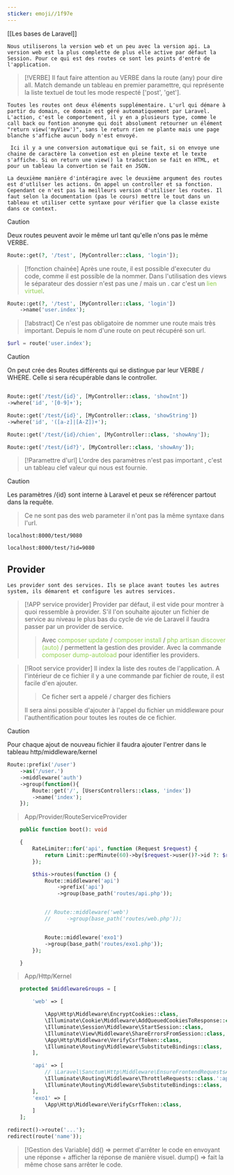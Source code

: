 ```yaml
---
sticker: emoji//1f97e
---
```


[[Les bases de Laravel]]
	
	
	Nous utiliserons la version web et un peu avec la version api. La version web est la plus complette de plus elle active par défaut la Session. Pour ce qui est des routes ce sont les points d'entré de l'application. 
	
> [!VERBE]
> Il faut faire attention au VERBE dans la route (any) pour dire all. Match demande un tableau en premier paramettre, qui représente la liste textuel de tout les mode respecté ['post', 'get'].
	
	Toutes les routes ont deux éléments supplémentaire. L'url qui démare à partir du domain, ce domain est géré automatiquement par Laravel. L'action, c'est le comportement, il y en a plusieurs type, comme le call back ou fontion anonyme qui doit absolument retourner un élément "return view('myView')", sans le return rien ne plante mais une page blanche s'affiche aucun body n'est envoyé.
	
	 Ici il y a une conversion automatique qui se fait, si on envoye une chaine de caractère la convetion est en pleine texte et le texte s'affiche. Si on return une view() la traduction se fait en HTML, et pour un tableau la convertion se fait en JSON. 
	 
	La deuxième manière d'intéragire avec le deuxième argument des routes est d'utlilser les actions. On appel un controller et sa fonction. Cependant ce n'est pas la meilleurs version d'utiliser les routes. Il faut selon la documentation (pas le cours) mettre le tout dans un tableau et utiliser cette syntaxe pour vérifier que la classe existe dans ce context. 
	
> [!caution]
> Deux routes peuvent avoir le même url tant qu'elle n'ons pas le même VERBE.

```php
Route::get(?, '/test', [MyController::class, 'login']);
```

> [!fonction chainée]
> Après une route, il est possible d'executer du code, comme il est possible de la nommer. Dans l'utilisation des views le séparateur des dossier n'est pas une / mais un . car c'est un<span style="color:#92d050"> lien virtuel</span>. 
	

```php
Route::get(?, '/test', [MyController::class, 'login'])
	->name('user.index');
```

> [!abstract]
> Ce n'est pas obligatoire de nommer une route mais très important. Depuis le nom d'une route on peut récupéré son url. 

	
```php
$url = route('user.index');
```

> [!caution]
> On peut crée des Routes différents qui se distingue par leur VERBE / WHERE. Celle si sera récupérable dans le controller. 


```php

Route::get('/test/{id}', [MyController::class, 'showInt'])
->where('id', '[0-9]+');

Route::get('/test/{id}', [MyController::class, 'showString'])
->where('id', '([a-z]|[A-Z])+');

Route::get('/test/{id}/chien', [MyController::class, 'showAny']);

Route::get('/test/{id?}', [MyController::class, 'showAny']);

```

> [!Paramettre d'url]
> L'ordre des paramètres n'est pas important , c'est un tableau clef valeur qui nous est fournie. 


> [!Caution]
> Les paramètres /{id} sont interne à Laravel et peux se référencer partout dans la requête.
> >Ce ne sont pas des web parameter il n'ont pas la même syntaxe dans l'url. 
> 


	localhost:8000/test/9080

	localhost:8000/test/?id=9080


## Provider 

	Les provider sont des services. Ils se place avant toutes les autres system, ils démarent et configure les autres services.  


> [!APP service provider]
> Provider par défaut, il est vide pour montrer à quoi ressemble à provider. S'il l'on souhaite ajouter un fichier de service au niveau le plus bas du cycle de vie de Laravel il faudra passer par un provider de service. 
> > Avec <span style="color:#92d050">composer update</span> / <span style="color:#92d050">composer install</span> / <span style="color:#92d050">php artisan discover (auto)</span> / permettent la gestion des provider. Avec la commande <span style="color:#92d050">composer dump-autoload</span> pour identifier les providers. 

> [!Root service provider]
> Il index la liste des routes de l'application. A l'intérieur de ce fichier il y a une commande par fichier de route, il est facile d'en ajouter. 
> >Ce ficher sert a appelé / charger des fichiers 
>
> Il sera ainsi possible d'ajouter à l'appel du fichier un middleware pour l'authentification pour toutes les routes de ce fichier.


> [!Caution]
> Pour chaque ajout de nouveau fichier il faudra ajouter l'entrer dans le tableau http/middleware/kernel 


```php
Route::prefix('/user')
	->as('/user.')
	->middleware('auth')
	->group(function(){
		Route::get('/', [UsersControllers::class, 'index'])
		->name('index');
	});
```



> App/Provider/RouteServiceProvider

```php
    public function boot(): void

    {
        RateLimiter::for('api', function (Request $request) {
            return Limit::perMinute(60)->by($request->user()?->id ?: $request->ip());
        });

        $this->routes(function () {
            Route::middleware('api')
                ->prefix('api')
                ->group(base_path('routes/api.php'));


            // Route::middleware('web')
            //     ->group(base_path('routes/web.php'));


            Route::middleware('exo1')
            ->group(base_path('routes/exo1.php'));
        });

    }
```


> App/Http/Kernel

```php
    protected $middlewareGroups = [

        'web' => [

            \App\Http\Middleware\EncryptCookies::class,
            \Illuminate\Cookie\Middleware\AddQueuedCookiesToResponse::class,
            \Illuminate\Session\Middleware\StartSession::class,
            \Illuminate\View\Middleware\ShareErrorsFromSession::class,
            \App\Http\Middleware\VerifyCsrfToken::class,
            \Illuminate\Routing\Middleware\SubstituteBindings::class,
        ],

        'api' => [
            // \Laravel\Sanctum\Http\Middleware\EnsureFrontendRequestsAreStateful::class,
            \Illuminate\Routing\Middleware\ThrottleRequests::class.':api',
            \Illuminate\Routing\Middleware\SubstituteBindings::class,
        ],
        'exo1' => [
            \App\Http\Middleware\VerifyCsrfToken::class,
        ]
    ];
```




```php
redirect()->route('...');
redirect(route('name'));
```


> [!Gestion des Variable]
> dd() => permet d'arrêter le code en envoyant une réponse + afficher la réponse de manière visuel. 
> dump() => fait la même chose sans arrêter le code. 

